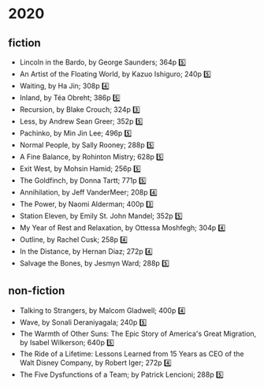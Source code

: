 # 2020

## fiction

 * Lincoln in the Bardo, by George Saunders; 364p :five:
 * An Artist of the Floating World, by Kazuo Ishiguro; 240p :five:
 * Waiting, by Ha Jin; 308p :four:
 * Inland, by Téa Obreht; 386p :five:
 * Recursion, by Blake Crouch; 324p :three:
 * Less, by Andrew Sean Greer; 352p :five:
 * Pachinko, by Min Jin Lee; 496p :five:
 * Normal People, by Sally Rooney; 288p :five:
 * A Fine Balance, by Rohinton Mistry; 628p :five:
 * Exit West, by Mohsin Hamid; 256p :five:
 * The Goldfinch, by Donna Tartt; 771p :five:
 * Annihilation, by Jeff VanderMeer; 208p :four:
 * The Power, by Naomi Alderman; 400p :three:
 * Station Eleven, by Emily St. John Mandel; 352p :five:
 * My Year of Rest and Relaxation, by Ottessa Moshfegh; 304p :four:
 * Outline, by Rachel Cusk; 258p :four:
 * In the Distance, by Hernan Diaz; 272p :four:
 * Salvage the Bones, by Jesmyn Ward; 288p :five:

## non-fiction

 * Talking to Strangers, by Malcom Gladwell; 400p :four:
 * Wave, by Sonali Deraniyagala; 240p :five:
 * The Warmth of Other Suns: The Epic Story of America's Great Migration, by Isabel Wilkerson; 640p :five:
 * The Ride of a Lifetime: Lessons Learned from 15 Years as CEO of the Walt Disney Company, by Robert Iger; 272p :four:
 * The Five Dysfunctions of a Team; by Patrick Lencioni; 288p :five:

